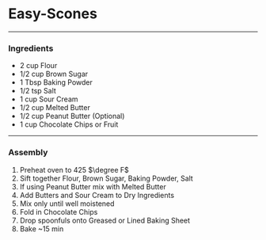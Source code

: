 # Easy-Scones
---
### Ingredients
- 2 cup Flour
- 1/2 cup Brown Sugar
- 1 Tbsp Baking Powder
- 1/2 tsp Salt
- 1 cup Sour Cream
- 1/2 cup Melted Butter
- 1/2 cup Peanut Butter (Optional)
- 1 cup Chocolate Chips or Fruit

---
### Assembly
1) Preheat oven to 425 $\degree F$
2) Sift together Flour, Brown Sugar, Baking Powder, Salt
3) If using Peanut Butter mix with Melted Butter
4) Add Butters and Sour Cream to Dry Ingredients
5) Mix only until well moistened
6) Fold in Chocolate Chips
7) Drop spoonfuls onto Greased or Lined Baking Sheet
8) Bake ~15 min